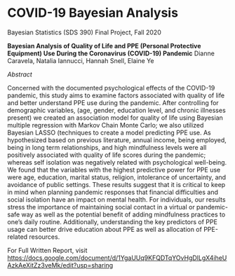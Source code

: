 # COVID-19 Bayesian Analysis

Bayesian Statistics (SDS 390) Final Project, Fall 2020

**Bayesian Analysis of Quality of Life and PPE (Personal Protective Equipment) Use During the Coronavirus (COVID-19) Pandemic**
Dianne Caravela, Natalia Iannucci, Hannah Snell, Elaine Ye

_Abstract_ 

Concerned with the documented psychological effects of the COVID-19 pandemic, this study aims to examine factors associated with quality of life and better understand PPE use during the pandemic. After controlling for demographic variables, (age, gender, education level, and chronic illnesses present) we created an association model for quality of life using Bayesian multiple regression with Markov Chain Monte Carlo; we also utilized Bayesian LASSO (techniques to create a model predicting PPE use. As hypothesized based on previous literature, annual income, being employed, being in long term relationships, and high mindfulness levels were all positively associated with quality of life scores during the pandemic; whereas self isolation was negatively related with psychological well-being. We found that the variables with the highest predictive power for PPE use were age, education, marital status, religion, intolerance of uncertainty, and avoidance of public settings. These results suggest that it is critical to keep in mind when planning pandemic responses that financial difficulties and social isolation have an impact on mental health. For individuals, our results stress the importance of maintaining social contact in a virtual or pandemic-safe way as well as the potential benefit of adding mindfulness practices to one’s daily routine. Additionally, understanding the key predictors of PPE usage can better drive education about PPE as well as allocation of PPE-related resources.

For Full Written Report, visit https://docs.google.com/document/d/1YgaUUq9KFQDTqYOvHgDlLgX4iheUAzkAeXitZz3veMk/edit?usp=sharing
